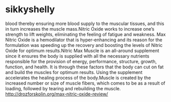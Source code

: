 # sikkyshelly
 blood thereby ensuring more blood supply to the muscular tissues, and this in turn increases the muscle mass.Nitric Oxide works to increase one’s strength to lift weights, eliminating the feeling of fatigue and weakness. Max Nitric Oxide is a hemodilator that is hyper-enhancing and its reason for the formulation was speeding up the recovery and boosting the levels of Nitric Oxide for optimum results.Nitric Max Muscle is an all-around supplement since it ensures the body is supplied with all the necessary nutrients responsible for the provision of energy, performance, structure, growth, function, and health. It is through these factors that the body can cut on fat and build the muscles for optimum results. Using the supplement accelerates the healing process of the body.Muscle is created by the increased number or size of muscle fibers, which comes to be as a result of loading, followed by tearing and rebuilding the muscle.  http://drozforskolin.org/max-nitric-oxide-review/
